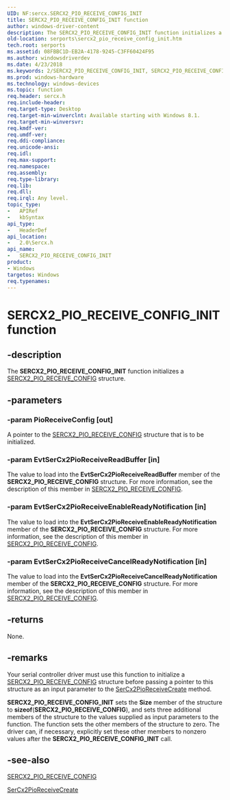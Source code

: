 ```yaml
---
UID: NF:sercx.SERCX2_PIO_RECEIVE_CONFIG_INIT
title: SERCX2_PIO_RECEIVE_CONFIG_INIT function
author: windows-driver-content
description: The SERCX2_PIO_RECEIVE_CONFIG_INIT function initializes a SERCX2_PIO_RECEIVE_CONFIG structure.
old-location: serports\sercx2_pio_receive_config_init.htm
tech.root: serports
ms.assetid: 08FBBC1D-EB2A-4178-9245-C3FF60424F95
ms.author: windowsdriverdev
ms.date: 4/23/2018
ms.keywords: 2/SERCX2_PIO_RECEIVE_CONFIG_INIT, SERCX2_PIO_RECEIVE_CONFIG_INIT, SERCX2_PIO_RECEIVE_CONFIG_INIT function [Serial Ports], serports.sercx2_pio_receive_config_init
ms.prod: windows-hardware
ms.technology: windows-devices
ms.topic: function
req.header: sercx.h
req.include-header: 
req.target-type: Desktop
req.target-min-winverclnt: Available starting with Windows 8.1.
req.target-min-winversvr: 
req.kmdf-ver: 
req.umdf-ver: 
req.ddi-compliance: 
req.unicode-ansi: 
req.idl: 
req.max-support: 
req.namespace: 
req.assembly: 
req.type-library: 
req.lib: 
req.dll: 
req.irql: Any level.
topic_type:
-	APIRef
-	kbSyntax
api_type:
-	HeaderDef
api_location:
-	2.0\Sercx.h
api_name:
-	SERCX2_PIO_RECEIVE_CONFIG_INIT
product:
- Windows
targetos: Windows
req.typenames: 
---
```


# SERCX2_PIO_RECEIVE_CONFIG_INIT function


## -description


The <b>SERCX2_PIO_RECEIVE_CONFIG_INIT</b> function initializes a <a href="https://msdn.microsoft.com/library/windows/hardware/dn265330">SERCX2_PIO_RECEIVE_CONFIG</a> structure.


## -parameters




### -param PioReceiveConfig [out]

A pointer to the <a href="https://msdn.microsoft.com/library/windows/hardware/dn265330">SERCX2_PIO_RECEIVE_CONFIG</a> structure that is to be initialized.


### -param EvtSerCx2PioReceiveReadBuffer [in]

The value to load into the <b>EvtSerCx2PioReceiveReadBuffer</b> member of the <b>SERCX2_PIO_RECEIVE_CONFIG</b> structure. For more information, see the description of this member in <a href="https://msdn.microsoft.com/library/windows/hardware/dn265330">SERCX2_PIO_RECEIVE_CONFIG</a>.


### -param EvtSerCx2PioReceiveEnableReadyNotification [in]

The value to load into the <b>EvtSerCx2PioReceiveEnableReadyNotification</b> member of the <b>SERCX2_PIO_RECEIVE_CONFIG</b> structure. For more information, see the description of this member in <a href="https://msdn.microsoft.com/library/windows/hardware/dn265330">SERCX2_PIO_RECEIVE_CONFIG</a>.


### -param EvtSerCx2PioReceiveCancelReadyNotification [in]

The value to load into the <b>EvtSerCx2PioReceiveCancelReadyNotification</b> member of the <b>SERCX2_PIO_RECEIVE_CONFIG</b> structure. For more information, see the description of this member in <a href="https://msdn.microsoft.com/library/windows/hardware/dn265330">SERCX2_PIO_RECEIVE_CONFIG</a>.


## -returns



None.




## -remarks



Your serial controller driver must use this function to initialize a <a href="https://msdn.microsoft.com/library/windows/hardware/dn265330">SERCX2_PIO_RECEIVE_CONFIG</a> structure before passing a pointer to this structure as an input parameter to the <a href="https://msdn.microsoft.com/library/windows/hardware/dn265264">SerCx2PioReceiveCreate</a> method.

<b>SERCX2_PIO_RECEIVE_CONFIG_INIT</b> sets the <b>Size</b> member of the structure to <b>sizeof</b>(<b>SERCX2_PIO_RECEIVE_CONFIG</b>), and sets three additional members of the structure to the values supplied as input parameters to the function. The function sets the other members of the structure to zero. The driver can, if necessary, explicitly set these other members to nonzero values after the <b>SERCX2_PIO_RECEIVE_CONFIG_INIT</b> call.




## -see-also




<a href="https://msdn.microsoft.com/library/windows/hardware/dn265330">SERCX2_PIO_RECEIVE_CONFIG</a>



<a href="https://msdn.microsoft.com/library/windows/hardware/dn265264">SerCx2PioReceiveCreate</a>
 

 

